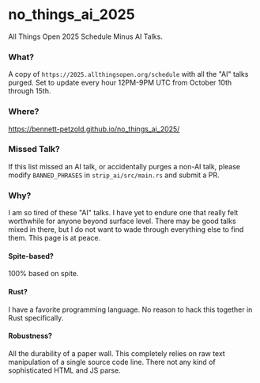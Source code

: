 # no_things_ai_2025
All Things Open 2025 Schedule Minus AI Talks.

### What?
A copy of `https://2025.allthingsopen.org/schedule` with all the "AI" talks purged.
Set to update every hour 12PM-9PM UTC from October 10th through 15th.

### Where?
https://bennett-petzold.github.io/no_things_ai_2025/

### Missed Talk?
If this list missed an AI talk,
or accidentally purges a non-AI talk,
please modify `BANNED_PHRASES` in `strip_ai/src/main.rs` and submit a PR.

### Why?
I am so tired of these "AI" talks.
I have yet to endure one that really felt worthwhile for anyone beyond surface level.
There may be good talks mixed in there, but I do not want to wade through everything else to find them.
This page is at peace.

#### Spite-based?
100% based on spite.

#### Rust?
I have a favorite programming language.
No reason to hack this together in Rust specifically.

#### Robustness?
All the durability of a paper wall.
This completely relies on raw text manipulation of a single source code line.
There not any kind of sophisticated HTML and JS parse.
